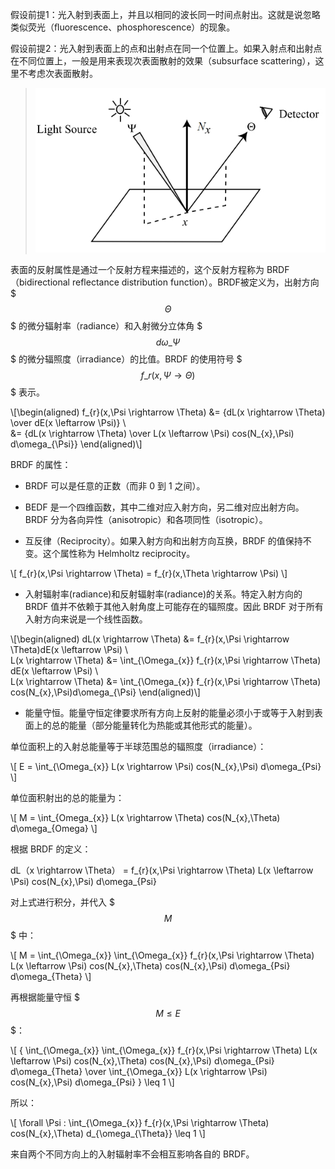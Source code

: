 假设前提1：光入射到表面上，并且以相同的波长同一时间点射出。这就是说忽略类似荧光（ﬂuorescence、phosphorescence）的现象。

假设前提2：光入射到表面上的点和出射点在同一个位置上。如果入射点和出射点在不同位置上，一般是用来表现次表面散射的效果（subsurface scattering），这里不考虑次表面散射。

> ![img](BRDF/1.jpg)

表面的反射属性是通过一个反射方程来描述的，这个反射方程称为 BRDF（bidirectional reflectance distribution function）。BRDF被定义为，出射方向 $$$ \Theta $$$ 的微分辐射率（radiance）和入射微分立体角 $$$ d\omega\_{\Psi} $$$ 的微分辐照度（irradiance）的比值。BRDF 的使用符号 $$$ f\_{r}(x,\Psi \rightarrow \Theta) $$$ 表示。

\\[\begin(aligned)
f\_{r}(x,\Psi \rightarrow \Theta) &= {dL(x \rightarrow \Theta) \over dE(x \leftarrow \Psi)} \\\
&= {dL(x \rightarrow \Theta) \over L(x \leftarrow \Psi) cos(N\_{x},\Psi) d\omega\_{\Psi}}
\end(aligned)\\]

BRDF 的属性：

* BRDF 可以是任意的正数（而非 0 到 1 之间）。

* BEDF 是一个四维函数，其中二维对应入射方向，另二维对应出射方向。BRDF 分为各向异性（anisotropic）和各项同性（isotropic）。

* 互反律（Reciprocity）。如果入射方向和出射方向互换，BRDF 的值保持不变。这个属性称为 Helmholtz reciprocity。

\\[
f\_{r}(x,\Psi \rightarrow \Theta) = f\_{r}(x,\Theta \rightarrow \Psi)
\\]

* 入射辐射率(radiance)和反射辐射率(radiance)的关系。特定入射方向的 BRDF 值并不依赖于其他入射角度上可能存在的辐照度。因此 BRDF 对于所有入射方向来说是一个线性函数。

\\[\begin(aligned)
dL(x \rightarrow \Theta) &= f\_{r}(x,\Psi \rightarrow \Theta)dE(x \leftarrow \Psi) \\\
L(x \rightarrow \Theta) &= \int\_{\Omega\_{x}} f\_{r}(x,\Psi \rightarrow \Theta) dE(x \leftarrow \Psi) \\\
L(x \rightarrow \Theta) &= \int\_{\Omega\_{x}} f\_{r}(x,\Psi \rightarrow \Theta) cos(N\_{x},\Psi)d\omega\_{\Psi}
\end(aligned)\\]

* 能量守恒。能量守恒定律要求所有方向上反射的能量必须小于或等于入射到表面上的总的能量（部分能量转化为热能或其他形式的能量）。

单位面积上的入射总能量等于半球范围总的辐照度（irradiance）：

\\[
E = \int\_{\Omega\_{x}} L(x \rightarrow \Psi) cos(N\_{x},\Psi) d\omega\_{Psi}
\\]

单位面积射出的总的能量为：

\\[
M = \int\_{Omega\_{x}} L(x \rightarrow \Theta) cos(N\_{x},\Theta) d\omega\_{Omega}
\\]

根据 BRDF 的定义：

dL（x \rightarrow \Theta） = f\_{r}(x,\Psi \rightarrow \Theta) L(x \leftarrow \Psi) cos(N\_{x},\Psi) d\omega\_{Psi}

对上式进行积分，并代入 $$$ M $$$ 中：

\\[
M = \int\_{\Omega\_{x}} \int\_{\Omega\_{x}} f\_{r}(x,\Psi \rightarrow \Theta) L(x \leftarrow \Psi) cos(N\_{x},\Theta) cos(N\_{x},\Psi) d\omega\_{Psi} d\omega\_{Theta}
\\]

再根据能量守恒 $$$ M \leq E $$$：

\\[
{ \int\_{\Omega\_{x}} \int\_{\Omega\_{x}} f\_{r}(x,\Psi \rightarrow \Theta) L(x \leftarrow \Psi) cos(N\_{x},\Theta) cos(N\_{x},\Psi) d\omega\_{Psi} d\omega\_{Theta} \over \int\_{\Omega\_{x}} L(x \rightarrow \Psi) cos(N\_{x},\Psi) d\omega\_{Psi} } \leq 1
\\]

所以：

\\[
\forall \Psi : \int\_{\Omega\_{x}} f\_{r}(x,\Psi \rightarrow \Theta) cos(N\_{x},\Theta) d\_{\omega\_{\Theta}} \leq 1
\\]

来自两个不同方向上的入射辐射率不会相互影响各自的 BRDF。